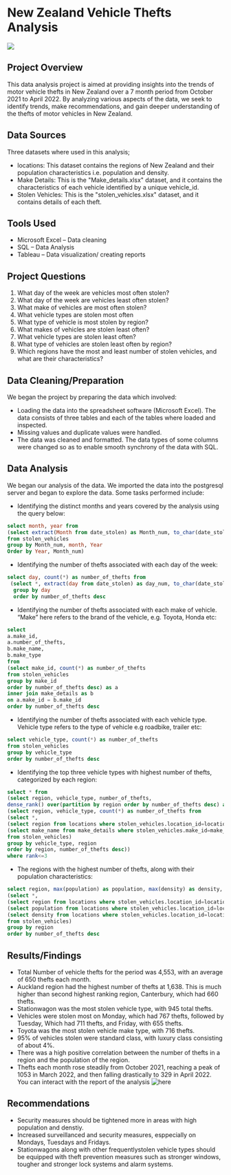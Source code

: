 # New Zealand Vehicle Thefts Analysis
![](picture.jpg)

## Project Overview
This data analysis project is aimed at providing insights into the trends of motor vehicle thefts in New Zealand over a 7 month period from October 2021 to April 2022. By analyzing various aspects of the data, we seek to identify trends, make recommendations, and gain deeper understanding of the thefts of motor vehicles in New Zealand.

## Data Sources
Three datasets where used in this analysis;
- locations: This dataset contains the regions of New Zealand and their population characteristics i.e. population and density.
- Make Details: This is the "Make_details.xlsx" dataset, and it contains the characteristics of each vehicle identified by a unique vehicle_id.
- Stolen Vehicles: This is the "stolen_vehicles.xlsx" dataset, and it contains details of each theft.

## Tools Used
- Microsoft Excel – Data cleaning
- SQL – Data Analysis
- Tableau – Data visualization/ creating reports

## Project Questions
1. What day of the week are vehicles most often stolen?
2. What day of the week are vehicles least often stolen?
3. What make of vehicles are most often stolen?
4. What vehicle types are stolen most often
5. What type of vehicle is most stolen by region?
6. What makes of vehicles are stolen least often?
7. What vehicle types are stolen least often?
8. What type of vehicles are stolen least often by region?
9. Which regions have the most and least number of stolen vehicles, and what are their characteristics?

## Data Cleaning/Preparation
We began the project by preparing the data which involved:
-	Loading the data into the spreadsheet software (Microsoft Excel). The data consists of three tables and each of the tables where loaded and inspected.
-	Missing values and duplicate values were handled.
-	The data was cleaned and formatted. The data types of some columns were changed so as to enable smooth synchrony of the data with SQL.

## Data Analysis
We began our analysis of the data. We imported the data into the postgresql server and began to explore the data. Some tasks performed include:
-	Identifying the distinct months and years covered by the analysis using the query below:
```sql
select month, year from
(select extract(Month from date_stolen) as Month_num, to_char(date_stolen, 'Month') as month, extract(year from date_stolen) as Year
from stolen_vehicles
group by Month_num, month, Year
Order by Year, Month_num)
```
-	Identifying the number of thefts associated with each day of the week:

```sql
select day, count(*) as number_of_thefts from 
 (select *, extract(day from date_stolen) as day_num, to_char(date_stolen, 'Day') as Day from stolen_vehicles)
  group by day
  order by number_of_thefts desc
```

-	Identifying the number of thefts associated with each make of vehicle. “Make” here refers to the brand of the vehicle, e.g. Toyota, Honda etc:

```sql
select 
a.make_id,
a.number_of_thefts,
b.make_name,
b.make_type
from
(select make_id, count(*) as number_of_thefts
from stolen_vehicles
group by make_id
order by number_of_thefts desc) as a
inner join make_details as b
on a.make_id = b.make_id
order by number_of_thefts desc
```

-	Identifying the number of thefts associated with each vehicle type. Vehicle type refers to the type of vehicle e.g roadbike, trailer etc:

```sql
select vehicle_type, count(*) as number_of_thefts
from stolen_vehicles
group by vehicle_type
order by number_of_thefts desc
```

-	Identifying the top three vehicle types with highest number of thefts, categorized by each region:

```sql
select * from
(select region, vehicle_type, number_of_thefts,
dense_rank() over(partition by region order by number_of_thefts desc) as Rank from
(select region, vehicle_type, count(*) as number_of_thefts from
(select *,
(select region from locations where stolen_vehicles.location_id=locations.location_id),
(select make_name from make_details where stolen_vehicles.make_id=make_details.make_id)
from stolen_vehicles)
group by vehicle_type, region
order by region, number_of_thefts desc))
where rank<=3
```

-	The regions with the highest number of thefts, along with their population characteristics:

```sql
select region, max(population) as population, max(density) as density, count(*) as number_of_thefts from
(select *,
(select region from locations where stolen_vehicles.location_id=locations.location_id),
(select population from locations where stolen_vehicles.location_id=locations.location_id),
(select density from locations where stolen_vehicles.location_id=locations.location_id)
from stolen_vehicles)
group by region
order by number_of_thefts desc
```

## Results/Findings
-	Total Number of vehicle thefts for the period was 4,553, with an average of 650 thefts each month.
-	Auckland region had the highest number of thefts at 1,638. This is much higher than second highest ranking region, Canterbury, which had 660 thefts.
-	Stationwagon was the most stolen vehicle type, with 945 total thefts.
-	Vehicles were stolen most on Monday, which had 767 thefts, followed by Tuesday, Which had 711 thefts, and Friday, with 655 thefts.
-	Toyota was the most stolen vehicle make type, with 716 thefts.
-	95% of vehicles stolen were standard class, with luxury class consisting of about 4%.
-	There was a high positive correlation between the number of thefts in a region and the population of the region.
-	Thefts each month rose steadily from October 2021, reaching a peak of 1053 in March 2022, and then falling drastically to 329 in April 2022.
You can interact with the report of the analysis ![here](https://public.tableau.com/app/profile/princewill.chidera/viz/NewZealandvehicletheftdashboard/Dashboard1)

## Recommendations
- Security measures should be tightened more in areas with high population and denstiy.
- Increased surveillanced and security measures, esppecially on Mondays, Tuesdays and Fridays.
- Stationwagons along with other frequentlystolen vehicle types should be equipped with theft prevention measures such as stronger windows, tougher and stronger lock systems and alarm systems.

 

